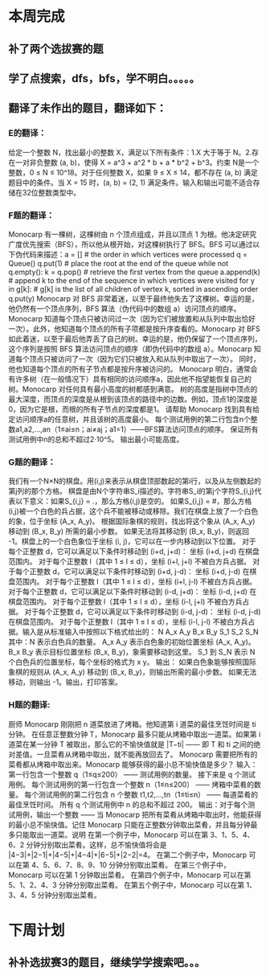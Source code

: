 # 本周完成
## 补了两个选拔赛的题
## 学了点搜索，dfs，bfs，学不明白。。。。。
## 翻译了未作出的题目，翻译如下：
### E的翻译：
给定一个整数 N，找出最小的整数 X，满足以下所有条件：1.X 大于等于 N。2.存在一对非负整数 (a, b)，使得 X = a^3 + a^2 * b + a * b^2 + b^3。约束 N是一个整数，0 ≤ N ≤ 10^18。对于任何整数 X，如果 9 ≤ X ≤ 14，都不存在 (a, b) 满足题目中的条件。当 X = 15 时，(a, b) = (2, 1) 满足条件。输入和输出可能不适合存储在32位整数类型中。
### F题的翻译：
Monocarp 有一棵树，这棵树由 n 个顶点组成，并且以顶点 1 为根。他决定研究广度优先搜索（BFS），所以他从根开始，对这棵树执行了 BFS。BFS 可以通过以下伪代码来描述：a = [] # the order in which vertices were processed
q = Queue()
q.put(1) # place the root at the end of the queue
while not q.empty():
   k = q.pop() # retrieve the first vertex from the queue
    a.append(k) # append k to the end of the sequence in which vertices were visited
    for y in g[k]: # g[k] is the list of all children of vertex k, sorted in ascending order
        q.put(y)
Monocarp 对 BFS 非常着迷，以至于最终他失去了这棵树。幸运的是，他仍然有一个顶点序列，BFS 算法（伪代码中的数组 a）访问顶点的顺序。Monocarp 知道每个顶点只被访问过一次（因为它们被放置和从队列中取出恰好一次）。此外，他知道每个顶点的所有子项都是按升序查看的。Monocarp 对 BFS 如此着迷，以至于最后他弄丢了自己的树。幸运的是，他仍保留了一个顶点序列，这个序列是按照 BFS 算法访问顶点的顺序（即伪代码中的数组 a）。Monocarp 知道每个顶点只被访问了一次（因为它们只被放入和从队列中取出了一次）。
同时，他也知道每个顶点的所有子节点都是按升序被访问的。
Monocarp 明白，通常会有许多树（在一般情况下）具有相同的访问顺序a，因此他不指望能恢复自己的树。Monocarp 对任何具有最小高度的树都感到满意。
树的高度是指树中顶点的最大深度，而顶点的深度是从根到该顶点的路径中的边数。例如，顶点1的深度是0，因为它是根，而根的所有子节点的深度都是1。
请帮助 Monocarp 找到具有给定访问顺序a的任意树，并且该树的高度最小。
每个测试用例的第二行包含n个整数a1,a2,…,an（1≤ai≤n；ai≠aj；a1=1）——BFS算法访问顶点的顺序。
保证所有测试用例中n的总和不超过2⋅10^5。
输出最小可能高度。
### G题的翻译：
我们有一个N×N的棋盘。用(i,j)来表示从棋盘顶部数起的第i行，以及从左侧数起的第j列的那个方格。
棋盘是由N个字符串S_i描述的。字符串S_i的第j个字符S_{i,j}代表以下意义：如果S_{i,j} = .，那么方格(i,j)是空的。
如果S_{i,j} = #，那么方格(i,j)被一个白色的兵占据，这个兵不能被移动或移除。我们在棋盘上放了一个白色的象，位于坐标 (A_x, A_y)。
根据国际象棋的规则，找出将这个象从 (A_x, A_y) 移动到 (B_x, B_y) 所需的最小步数。
如果无法将其移动到 (B_x, B_y)，则返回 -1。棋盘上的一个白色象位于坐标 (i, j)，它可以在一步内移动到以下位置。
对于每个正整数 d，它可以满足以下条件时移动到 (i+d, j+d)：
坐标 (i+d, j+d) 在棋盘范围内。
对于每个正整数 l（其中 1 ≤ l ≤ d），坐标 (i+l, j+l) 不被白方兵占据。
对于每个正整数 d，它可以满足以下条件时移动到 (i+d, j-d)：
坐标 (i+d, j-d) 在棋盘范围内。
对于每个正整数 l（其中 1 ≤ l ≤ d），坐标 (i+l, j-l) 不被白方兵占据。
对于每个正整数 d，它可以满足以下条件时移动到 (i-d, j+d)：
坐标 (i-d, j+d) 在棋盘范围内。
对于每个正整数 l（其中 1 ≤ l ≤ d），坐标 (i-l, j+l) 不被白方兵占据。
对于每个正整数 d，它可以满足以下条件时移动到 (i-d, j-d)：
坐标 (i-d, j-d) 在棋盘范围内。
对于每个正整数 l（其中 1 ≤ l ≤ d），坐标 (i-l, j-l) 不被白方兵占据。输入是从标准输入中按照以下格式给出的：
N
A_x A_y
B_x B_y
S_1
S_2
S_N
其中：N 表示白色兵的数量。
A_x A_y 表示白色象的初始位置坐标 (A_x, A_y)。
B_x B_y 表示目标位置坐标 (B_x, B_y)，象需要移动到这里。
S_1 到 S_N 表示 N 个白色兵的位置坐标，每个坐标的格式为 x y。
输出：
如果白色象能够按照国际象棋的规则从 (A_x, A_y) 移动到 (B_x, B_y)，则输出所需的最小步数。
如果无法移动，则输出 -1。输出，打印答案。
### H题的翻译:
厨师 Monocarp 刚刚把 n 道菜放进了烤箱。他知道第 i 道菜的最佳烹饪时间是 ti 分钟。
在任意正整数分钟 T，Monocarp 最多只能从烤箱中取出一道菜。如果第 i 道菜在某一分钟 T 被取出，那么它的不愉快值就是 |T−ti| —— 即 T 和 ti 之间的绝对差值。一旦菜肴从烤箱中取出，就不能再放回去了。
Monocarp 需要把所有的菜肴都从烤箱中取出来。Monocarp 能够获得的最小总不愉快值是多少？
输入：第一行包含一个整数 q（1≤q≤200） —— 测试用例的数量。
接下来是 q 个测试用例。
每个测试用例的第一行包含一个整数 n（1≤n≤200） —— 烤箱中菜肴的数量。
每个测试用例的第二行包含 n 个整数 t1,t2,…,tn（1≤ti≤n） —— 每道菜肴的最佳烹饪时间。
所有 q 个测试用例中 n 的总和不超过 200。
输出：对于每个测试用例，输出一个整数 —— 当 Monocarp 把所有菜肴从烤箱中取出时，他能获得的最小总不愉快值。记住 Monocarp 只能在正整数分钟取出菜肴，并且每分钟最多只能取出一道菜。说明
在第一个例子中，Monocarp 可以在第 3、1、5、4、6、2 分钟分别取出菜肴。这样，总不愉快值将会是 |4−3|+|2−1|+|4−5|+|4−4|+|6−5|+|2−2|=4。
在第二个例子中，Monocarp 可以在第 4、5、6、7、8、9、10 分钟分别取出菜肴。
在第三个例子中，Monocarp 可以在第 1 分钟取出菜肴。
在第四个例子中，Monocarp 可以在第 5、1、2、4、3 分钟分别取出菜肴。
在第五个例子中，Monocarp 可以在第 1、3、4、5 分钟分别取出菜肴。
# 下周计划
## 补补选拔赛3的题目，继续学学搜索吧。。。
